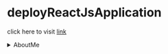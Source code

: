 # deployReactJsApplication

click here to visit [link](https://akshanshchauhan.github.io/deployReactJsApplication/)

<details><summary>AboutMe</summary>
<p>

#### Akshansh Chauhan
 <img src="https://avatars.githubusercontent.com/u/92544823?s=400&u=da8a989c09b24996987596bda0f6c22151615937&v=4" width="200" height="200">
    ```python
      Age = "21"
      <img src="https://static.toiimg.com/photo/77995321.cms" width="48"> **I am Form Uttarakhand**
    ```

</p>
</details>
